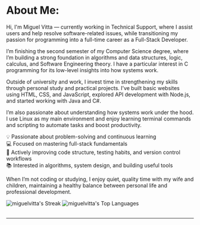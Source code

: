 
# About Me: <br>
Hi, I'm Miguel Vitta — currently working in Technical Support, where I assist users and help resolve software-related issues, while transitioning my passion for programming into a full-time career as a Full-Stack Developer.

I’m finishing the second semester of my Computer Science degree, where I’m building a strong foundation in algorithms and data structures, logic, calculus, and Software Engineering theory. I have a particular interest in C programming for its low-level insights into how systems work.

Outside of university and work, I invest time in strengthening my skills through personal study and practical projects. I’ve built basic websites using HTML, CSS, and JavaScript, explored API development with Node.js, and started working with Java and C#.

I’m also passionate about understanding how systems work under the hood. I use Linux as my main environment and enjoy learning terminal commands and scripting to automate tasks and boost productivity.

💡 Passionate about problem-solving and continuous learning <br>
💻 Focused on mastering full-stack fundamentals <br>
🌱 Actively improving code structure, testing habits, and version control workflows <br>
📚 Interested in algorithms, system design, and building useful tools <br>

When I’m not coding or studying, I enjoy quiet, quality time with my wife and children, maintaining a healthy balance between personal life and professional development.

![miguelvitta's Streak](https://github-readme-streak-stats.herokuapp.com/?user=miguelvitta&theme=dark&hide_border=false)  ![miguelvitta's Top Languages](https://github-readme-stats.vercel.app/api/top-langs/?username=miguelvitta&theme=dark&show_icons=true&hide_border=true&layout=compact) 
<br> <br>


---

